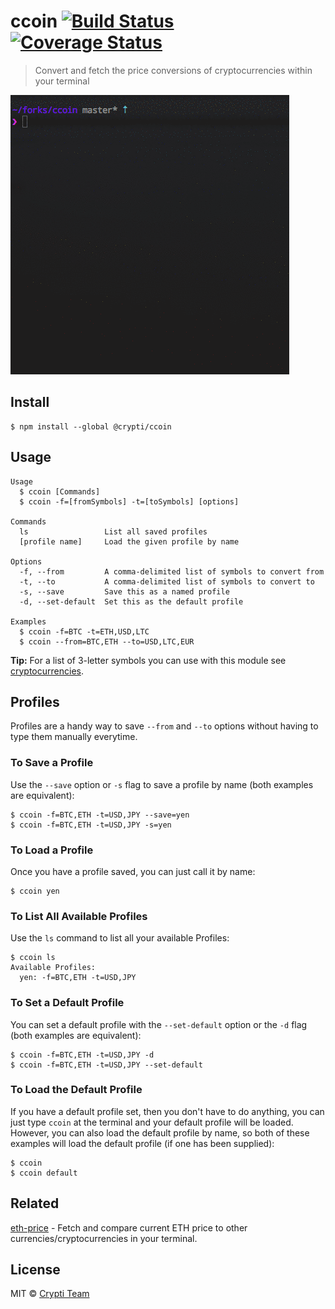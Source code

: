 # ccoin [![Build Status](https://travis-ci.org/crypti/ccoin.svg?branch=master)](https://travis-ci.org/crypti/ccoin) [![Coverage Status](https://coveralls.io/repos/github/crypti/ccoin/badge.svg?branch=master)](https://coveralls.io/github/crypti/ccoin?branch=master)

> Convert and fetch the price conversions of cryptocurrencies within your terminal

![demo](media/demo.gif)

## Install

```
$ npm install --global @crypti/ccoin
```

## Usage

```
Usage
  $ ccoin [Commands]
  $ ccoin -f=[fromSymbols] -t=[toSymbols] [options]

Commands
  ls                 List all saved profiles
  [profile name]     Load the given profile by name

Options
  -f, --from         A comma-delimited list of symbols to convert from
  -t, --to           A comma-delimited list of symbols to convert to
  -s, --save         Save this as a named profile
  -d, --set-default  Set this as the default profile

Examples
  $ ccoin -f=BTC -t=ETH,USD,LTC
  $ ccoin --from=BTC,ETH --to=USD,LTC,EUR
```

**Tip:** For a list of 3-letter symbols you can use with this module see [cryptocurrencies](https://github.com/crypti/cryptocurrencies).

## Profiles

Profiles are a handy way to save `--from` and `--to` options without having to type
them manually everytime.

### To Save a Profile

Use the `--save` option or `-s` flag to save a profile by name (both examples are equivalent):

```
$ ccoin -f=BTC,ETH -t=USD,JPY --save=yen
$ ccoin -f=BTC,ETH -t=USD,JPY -s=yen
```

### To Load a Profile

Once you have a profile saved, you can just call it by name:

```
$ ccoin yen
```

### To List All Available Profiles

Use the `ls` command to list all your available Profiles:

```
$ ccoin ls
Available Profiles:
  yen: -f=BTC,ETH -t=USD,JPY
```

### To Set a Default Profile

You can set a default profile with the `--set-default` option or the `-d` flag (both examples are equivalent):

```
$ ccoin -f=BTC,ETH -t=USD,JPY -d
$ ccoin -f=BTC,ETH -t=USD,JPY --set-default
```

### To Load the Default Profile

If you have a default profile set, then you don't have to do anything, you can just type
`ccoin` at the terminal and your default profile will be loaded. However, you can also
load the default profile by name, so both of these examples will load the default profile
(if one has been supplied):

```
$ ccoin
$ ccoin default
```

## Related

[eth-price](https://github.com/crypti/eth-price) - Fetch and compare current ETH price to other currencies/cryptocurrencies in your terminal.

## License

MIT © [Crypti Team](https://github.com/crypti/ccoin)
